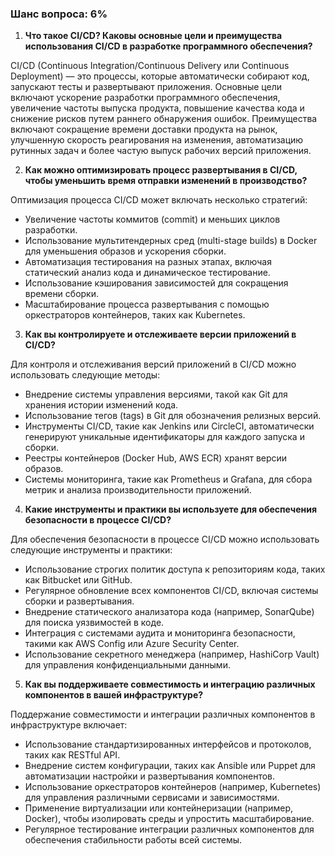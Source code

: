 ### Шанс вопроса: 6%

1. **Что такое CI/CD? Каковы основные цели и преимущества использования CI/CD в разработке программного обеспечения?**

CI/CD (Continuous Integration/Continuous Delivery или Continuous Deployment) — это процессы, которые автоматически собирают код, запускают тесты и развертывают приложения. Основные цели включают ускорение разработки программного обеспечения, увеличение частоты выпуска продукта, повышение качества кода и снижение рисков путем раннего обнаружения ошибок. Преимущества включают сокращение времени доставки продукта на рынок, улучшенную скорость реагирования на изменения, автоматизацию рутинных задач и более частую выпуск рабочих версий приложения.

2. **Как можно оптимизировать процесс развертывания в CI/CD, чтобы уменьшить время отправки изменений в производство?**

Оптимизация процесса CI/CD может включать несколько стратегий:
   - Увеличение частоты коммитов (commit) и меньших циклов разработки.
   - Использование мультитендерных сред (multi-stage builds) в Docker для уменьшения образов и ускорения сборки.
   - Автоматизация тестирования на разных этапах, включая статический анализ кода и динамическое тестирование.
   - Использование кэширования зависимостей для сокращения времени сборки.
   - Масштабирование процесса развертывания с помощью оркестраторов контейнеров, таких как Kubernetes.

3. **Как вы контролируете и отслеживаете версии приложений в CI/CD?**

Для контроля и отслеживания версий приложений в CI/CD можно использовать следующие методы:
   - Внедрение системы управления версиями, такой как Git для хранения истории изменений кода.
   - Использование тегов (tags) в Git для обозначения релизных версий.
   - Инструменты CI/CD, такие как Jenkins или CircleCI, автоматически генерируют уникальные идентификаторы для каждого запуска и сборки.
   - Реестры контейнеров (Docker Hub, AWS ECR) хранят версии образов.
   - Системы мониторинга, такие как Prometheus и Grafana, для сбора метрик и анализа производительности приложений.

4. **Какие инструменты и практики вы используете для обеспечения безопасности в процессе CI/CD?**

Для обеспечения безопасности в процессе CI/CD можно использовать следующие инструменты и практики:
   - Использование строгих политик доступа к репозиториям кода, таких как Bitbucket или GitHub.
   - Регулярное обновление всех компонентов CI/CD, включая системы сборки и развертывания.
   - Внедрение статического анализатора кода (например, SonarQube) для поиска уязвимостей в коде.
   - Интеграция с системами аудита и мониторинга безопасности, такими как AWS Config или Azure Security Center.
   - Использование секретного менеджера (например, HashiCorp Vault) для управления конфиденциальными данными.

5. **Как вы поддерживаете совместимость и интеграцию различных компонентов в вашей инфраструктуре?**

Поддержание совместимости и интеграции различных компонентов в инфраструктуре включает:
   - Использование стандартизированных интерфейсов и протоколов, таких как RESTful API.
   - Внедрение систем конфигурации, таких как Ansible или Puppet для автоматизации настройки и развертывания компонентов.
   - Использование оркестраторов контейнеров (например, Kubernetes) для управления различными сервисами и зависимостями.
   - Применение виртуализации или контейнеризации (например, Docker), чтобы изолировать среды и упростить масштабирование.
   - Регулярное тестирование интеграции различных компонентов для обеспечения стабильности работы всей системы.